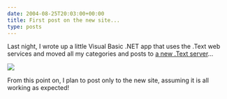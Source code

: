 ```yaml
---
date: 2004-08-25T20:03:00+00:00
title: First post on the new site...
type: posts
---
```

Last night, I wrote up a little Visual Basic .NET app that uses the .Text web services and moved all my categories and posts to [a new .Text server]()...

![](https://www.duncanmackenzie.net/images/blogcopier.png)

From this point on, I plan to post only to the new site, assuming it is all working as expected!
